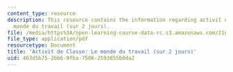 ```yaml
---
content_type: resource
description: This resource contains the information regarding activit de classe le
  monde du travail (sur 2 jours).
file: /media/https%3A/open-learning-course-data-rc.s3.amazonaws.com/21g-302-french-ii-fall-2004/463d5b752bb69fba7506259305560da2_MIT21G_302_F04_Classe_T.pdf
file_type: application/pdf
resourcetype: Document
title: 'Activit de Classe: Le monde du travail (sur 2 jours)'
uid: 463d5b75-2bb6-9fba-7506-259305560da2
---
```

